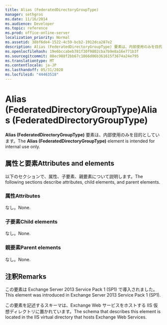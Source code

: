 ```yaml
---
title: Alias (FederatedDirectoryGroupType)
manager: sethgros
ms.date: 11/16/2014
ms.audience: Developer
ms.topic: reference
ms.prod: office-online-server
localization_priority: Normal
ms.assetid: 38bf6de4-1522-4c59-bcb2-1912dca287e2
description: Alias (FederatedDirectoryGroupType) 要素は、内部使用のみを目的としています。
ms.openlocfilehash: 19e6bccabeb781f30f9802cba7b9e8a16e771b3f
ms.sourcegitcommit: 88ec988f2bb67c1866d06b361615f3674a24e795
ms.translationtype: MT
ms.contentlocale: ja-JP
ms.lasthandoff: 05/31/2020
ms.locfileid: "44463518"
---
```

# <a name="alias-federateddirectorygrouptype"></a><span data-ttu-id="36144-103">Alias (FederatedDirectoryGroupType)</span><span class="sxs-lookup"><span data-stu-id="36144-103">Alias (FederatedDirectoryGroupType)</span></span>

<span data-ttu-id="36144-104">**Alias (FederatedDirectoryGroupType)** 要素は、内部使用のみを目的としています。</span><span class="sxs-lookup"><span data-stu-id="36144-104">The **Alias (FederatedDirectoryGroupType)** element is intended for internal use only.</span></span> 

## <a name="attributes-and-elements"></a><span data-ttu-id="36144-105">属性と要素</span><span class="sxs-lookup"><span data-stu-id="36144-105">Attributes and elements</span></span>

<span data-ttu-id="36144-106">以下のセクションで、属性、子要素、親要素について説明します。</span><span class="sxs-lookup"><span data-stu-id="36144-106">The following sections describe attributes, child elements, and parent elements.</span></span>
  
### <a name="attributes"></a><span data-ttu-id="36144-107">属性</span><span class="sxs-lookup"><span data-stu-id="36144-107">Attributes</span></span>

<span data-ttu-id="36144-108">なし。</span><span class="sxs-lookup"><span data-stu-id="36144-108">None.</span></span>
  
### <a name="child-elements"></a><span data-ttu-id="36144-109">子要素</span><span class="sxs-lookup"><span data-stu-id="36144-109">Child elements</span></span>

<span data-ttu-id="36144-110">なし。</span><span class="sxs-lookup"><span data-stu-id="36144-110">None.</span></span>
  
### <a name="parent-elements"></a><span data-ttu-id="36144-111">親要素</span><span class="sxs-lookup"><span data-stu-id="36144-111">Parent elements</span></span>

<span data-ttu-id="36144-112">なし。</span><span class="sxs-lookup"><span data-stu-id="36144-112">None.</span></span>
  
## <a name="remarks"></a><span data-ttu-id="36144-113">注釈</span><span class="sxs-lookup"><span data-stu-id="36144-113">Remarks</span></span>

<span data-ttu-id="36144-114">この要素は Exchange Server 2013 Service Pack 1 (SP1) で導入されました。</span><span class="sxs-lookup"><span data-stu-id="36144-114">This element was introduced in Exchange Server 2013 Service Pack 1 (SP1).</span></span>
  
<span data-ttu-id="36144-115">この要素を記述するスキーマは、Exchange Web サービスをホストする IIS 仮想ディレクトリに置かれています。</span><span class="sxs-lookup"><span data-stu-id="36144-115">The schema that describes this element is located in the IIS virtual directory that hosts Exchange Web Services.</span></span>
  

